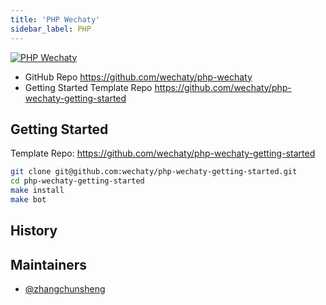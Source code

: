 ```yaml
---
title: 'PHP Wechaty'
sidebar_label: PHP
---
```


[![PHP Wechaty](https://img.shields.io/badge/Wechaty-PHP-7de)](https://github.com/wechaty/php-wechaty)

- GitHub Repo <https://github.com/wechaty/php-wechaty>
- Getting Started Template Repo <https://github.com/wechaty/php-wechaty-getting-started>

## Getting Started

Template Repo: <https://github.com/wechaty/php-wechaty-getting-started>

```sh
git clone git@github.com:wechaty/php-wechaty-getting-started.git
cd php-wechaty-getting-started
make install
make bot
```

## History

## Maintainers

- [@zhangchunsheng](https://github.com/zhangchunsheng)
